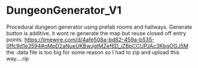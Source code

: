 # DungeonGenerator_V1
 Procedural dungeon generator using prefab rooms and hallways. Generate button is additive, it wont re generate the map but reuse closed off entry points.
https://limewire.com/d/4afe508a-bd82-459a-b535-0ffc9d1e3594#oMpD2aNueUKBwJgtMZef6D_iZBpCCUPJAc3KbgOGJ5M
the .data file is too big for some reason so I had to zip and upload this way....rip

